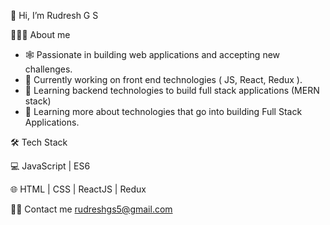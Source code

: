 👋  Hi, I’m Rudresh G S

👨🏻‍💻 About me
- 🕸️  Passionate in building web applications and accepting new challenges.
- 🔭  Currently working on front end technologies ( JS, React, Redux ).
- 🌱  Learning backend technologies to build full stack applications (MERN stack)
- 🌱  Learning more about technologies that go into building Full Stack Applications.

🛠 Tech Stack

💻   JavaScript | ES6 

🌐   HTML | CSS | ReactJS | Redux 


🤝🏻 Contact me
rudreshgs5@gmail.com

<!---
rudreshgs/rudreshgs is a ✨ special ✨ repository because its `README.md` (this file) appears on your GitHub profile.
You can click the Preview link to take a look at your changes.
--->
